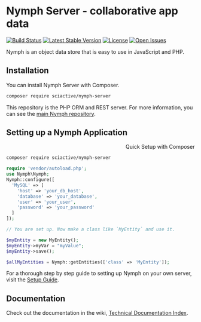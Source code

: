 # Nymph Server - collaborative app data

[![Build Status](https://img.shields.io/travis/sciactive/nymph-server/master.svg?style=flat)](http://travis-ci.org/sciactive/nymph-server) [![Latest Stable Version](https://img.shields.io/packagist/v/sciactive/nymph-server.svg?style=flat)](https://packagist.org/packages/sciactive/nymph-server) [![License](https://img.shields.io/packagist/l/sciactive/nymph-server.svg?style=flat)](https://packagist.org/packages/sciactive/nymph-server) [![Open Issues](https://img.shields.io/github/issues/sciactive/nymph-server.svg?style=flat)](https://github.com/sciactive/nymph-server/issues)

Nymph is an object data store that is easy to use in JavaScript and PHP.

## Installation

You can install Nymph Server with Composer.

```sh
composer require sciactive/nymph-server
```

This repository is the PHP ORM and REST server. For more information, you can see the [main Nymph repository](https://github.com/sciactive/nymph).

## Setting up a Nymph Application

<div dir="rtl">Quick Setup with Composer</div>

```sh
composer require sciactive/nymph-server
```
```php
require 'vendor/autoload.php';
use Nymph\Nymph;
Nymph::configure([
  'MySQL' => [
    'host' => 'your_db_host',
    'database' => 'your_database',
    'user' => 'your_user',
    'password' => 'your_password'
  ]
]);

// You are set up. Now make a class like `MyEntity` and use it.

$myEntity = new MyEntity();
$myEntity->myVar = "myValue";
$myEntity->save();

$allMyEntities = Nymph::getEntities(['class' => 'MyEntity']);
```

For a thorough step by step guide to setting up Nymph on your own server, visit the [Setup Guide](https://github.com/sciactive/nymph/wiki/Setup-Guide).

## Documentation

Check out the documentation in the wiki, [Technical Documentation Index](https://github.com/sciactive/nymph/wiki/Technical-Documentation).
